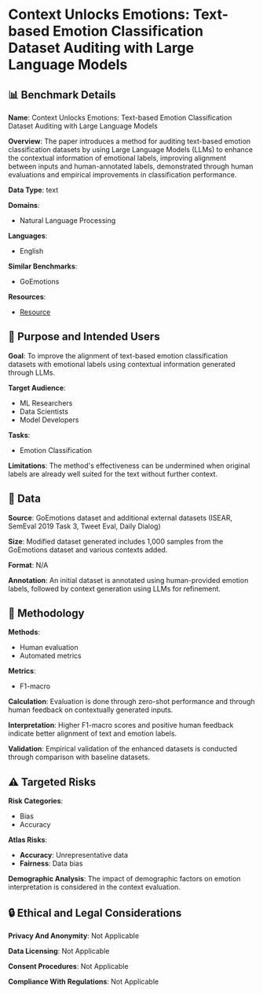 # Context Unlocks Emotions: Text-based Emotion Classification Dataset Auditing with Large Language Models

## 📊 Benchmark Details

**Name**: Context Unlocks Emotions: Text-based Emotion Classification Dataset Auditing with Large Language Models

**Overview**: The paper introduces a method for auditing text-based emotion classification datasets by using Large Language Models (LLMs) to enhance the contextual information of emotional labels, improving alignment between inputs and human-annotated labels, demonstrated through human evaluations and empirical improvements in classification performance.

**Data Type**: text

**Domains**:
- Natural Language Processing

**Languages**:
- English

**Similar Benchmarks**:
- GoEmotions

**Resources**:
- [Resource](https://arxiv.org/abs/2311.03551)

## 🎯 Purpose and Intended Users

**Goal**: To improve the alignment of text-based emotion classification datasets with emotional labels using contextual information generated through LLMs.

**Target Audience**:
- ML Researchers
- Data Scientists
- Model Developers

**Tasks**:
- Emotion Classification

**Limitations**: The method's effectiveness can be undermined when original labels are already well suited for the text without further context.

## 💾 Data

**Source**: GoEmotions dataset and additional external datasets (ISEAR, SemEval 2019 Task 3, Tweet Eval, Daily Dialog)

**Size**: Modified dataset generated includes 1,000 samples from the GoEmotions dataset and various contexts added.

**Format**: N/A

**Annotation**: An initial dataset is annotated using human-provided emotion labels, followed by context generation using LLMs for refinement.

## 🔬 Methodology

**Methods**:
- Human evaluation
- Automated metrics

**Metrics**:
- F1-macro

**Calculation**: Evaluation is done through zero-shot performance and through human feedback on contextually generated inputs.

**Interpretation**: Higher F1-macro scores and positive human feedback indicate better alignment of text and emotion labels.

**Validation**: Empirical validation of the enhanced datasets is conducted through comparison with baseline datasets.

## ⚠️ Targeted Risks

**Risk Categories**:
- Bias
- Accuracy

**Atlas Risks**:
- **Accuracy**: Unrepresentative data
- **Fairness**: Data bias

**Demographic Analysis**: The impact of demographic factors on emotion interpretation is considered in the context evaluation.

## 🔒 Ethical and Legal Considerations

**Privacy And Anonymity**: Not Applicable

**Data Licensing**: Not Applicable

**Consent Procedures**: Not Applicable

**Compliance With Regulations**: Not Applicable
